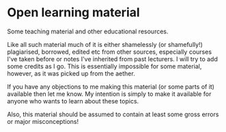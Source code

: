 # Open learning material
Some teaching material and other educational resources.

Like all such material much of it is either shamelessly (or shamefully!) plagiarised, borrowed, edited etc from other sources, especially courses I've taken before or notes I've inherited from past lecturers. I will try to add some credits as I go. This is essentially impossible for some material, however, as it was picked up from the aether.

If you have any objections to me making this material (or some parts of it) available then let me know. My intention is simply to make it available for anyone who wants to learn about these topics.

Also, this material should be assumed to contain at least some gross errors or major misconceptions!
